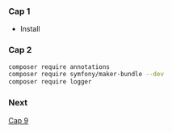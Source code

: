 ### Cap 1

* Install

### Cap 2

```bash
composer require annotations
composer require symfony/maker-bundle --dev
composer require logger
```

### Next

[Cap 9](https://www.youtube.com/watch?v=akrxXdp9LdQ&list=PLC8ntN5__iMIAy9V6XO37Dx_bQ5V7zc-h&index=9)
